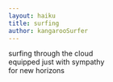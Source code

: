 ```yaml
---
layout: haiku
title: surfing
author: kangarooSurfer
---
```


surfing through the cloud<br>
equipped just with sympathy<br>
for new horizons
